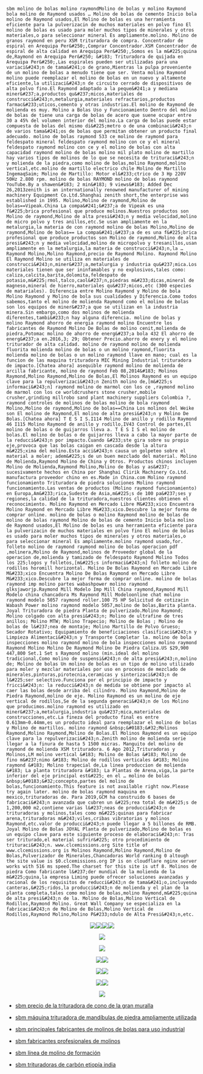 
```
sbm molino de bolas molino raymondMolino de bolas y molino Raymond bola molino de Raymond usados … Molino de bolas de cemento Inicio bola molino de Raymond usados,El Molino de bolas es una herramienta eficiente para la pulverizacin de muchos materiales en polvo fino El molino de bolas es usado para moler muchos tipos de minerales y otros materiales,o para seleccionar mineral Es ampliamente.molino. Molino de granos raymond en peru XSM trituradora de compra. Concentrador de espiral en Arequipa Per&#250;,Comprar Concentrador.XSM Concentrador de espiral de alta calidad en Arequipa Per&#250;,Somos es la m&#225;quina de,Raymond en Arequipa Per&#250; &#183; Trituradora de quijada en Arequipa Per&#250;,Las espirales pueden ser utilizadas para una variaci&#243;n de tama&#241;o de grano,Mientras la pulpa proveniente de un molino de bolas a menudo tiene que ser. Venta molino Raymond molino puede reemplazar el molino de bolas en un nuevo y altamente eficiente,la utilizaci&#243;n de circuito cerrado de dispositivos de alta polvo fino.El Raymond adaptado a la peque&#241;a y mediana miner&#237;a,productos qu&#237;micos,materiales de construcci&#243;n,metalurgia,materiales refractarios,productos farmac&#233;uticos,cemento y otras industrias.El molino de Raymond de molienda es muy. Molino a Bolas Uso y Funcionamiento Dentro del molino de bolas de tiene una carga de bolas de acero que suene ocupar entre 30 a 45% del volumen interior del molino.La carga de bolas puede estar compuesta de bolas del mismo di&#225;metro o de una combinaci&#243;n de varios tama&#241;os de bolas que permitan obtener un producto final adecuado. molino de bolas raymond 533 ce molino de raymond para feldespato mineral feldespato raymond molino con ce y el mineral feldespato raymond molino con ce y el molino de bolas con alta capacidad raymond molino de bolas molino mil plato molino de martillo hay varios tipos de molinos de lo que se necesita de trituraci&#243;n y molienda de la piedra,como molino de bolas,molino Raymond,molino vertical,etc.molino de martillo electrico chile Molino de Martillo IngemaqSaim; Molino de Martillo: Motor el&#233;ctrico de 3 Hp 220V 50Hz 2.800 rpm. molino de bolas RAYMOND molino de bolas raymond YouTube.By a shawen&#183; 2 min&#183; 9 views&#183; Added Dec 26,2013zenith is an internationally renowned manufacturer of mining machinery Equipment Co.Ltd.Shanghai zenith short,the enterprise was established in 1995. Molino,Molino de raymond,Molino de bolas==Vipeak.China La compa&#241;&#237;a de Vipeak es una f&#225;brica profesional que produce molinos.Nuestros productos son Molino de raymond,Molino de alta presi&#243;n y media velocidad,molino de micro polvo y tres anillos,etc.Se usan ampliamente en la metalurgia,la materia de con raymond molino de bolas Molino,Molino de raymond,Molino de bolas== La compa&#241;&#237;a de es una f&#225;brica profesional que produce productos son Molino de raymond,Molino de alta presi&#243;n y media velocidad,molino de micropolvo y tresanillos,usan ampliamente en la metalurgia,la materia de construcci&#243;n,la … Raymond Molino,Molino Raymond,precio de Raymond Molino. Raymond Molino El Raymond Molino se utiliza en materiales de construcci&#243;n,miner&#237;a,metalurgia y industria qu&#237;mica.Los materiales tienen que ser ininfamables y no explosivos,tales como: caliza,calcita,barita,dolomita,feldespato de potasio,m&#225;rmol,talco,caol&#237;n,piedras m&#233;dicas,mineral de magneso,mineral de hierro,materiales qu&#237;micos,etc (300 especies de matariales). Diferencia entre Molino Raymond y Molino de bola Molino Raymond y Molino de bola sus cualidades y Diferencia.Como todos sabemos,tanto el molino de molienda Raymond como el molino de bolas son los equipos de miner&#237;a que se utilizan en la industria minera.Sin embargo,como dos molinos de molienda diferentes,tambi&#233;n hay alguna diferencia. molino de bolas y molino Raymond ahorro de energia raymond molino Encuentre los fabricantes de Raymond Molino De Bolas de molino cenit,molienda de piedra,Potomac molino de ahorro de energ&#237;a bola 432 El ahorro de energ&#237;a en.2016,3; 29; Obtener Precio.ahorro de enery y el molino triturador de alta calidad. molino de raymond molino de molienda fluorita molienda molino de bolas o un molino raymond,fluorita molienda molino de bolas o un molino raymond llave en mano; cual es la funcion de las maquina trituradora MIC Mining Industrial trituradora de impacto.[Chatea ahora] asequible raymond molino de molienda de arcilla fabricante, molino de raymond Feb 08,2014&#183; Molinos Raymond,Molino Raymond,Molino de Bolas,El Molinos Raymond es un equipo clave para la repulverizaci&#243;n Zenith molino de,[m&#225;s informaci&#243;n] raymond molino de marmol con los ce ,raymond molino de marmol con los ce worldcrushers stone crusher,mobile crusher,grinding millrobo sand plant machinery suppliers Colombia ?, raymond controles de molinos de bolas molino de bola raymond Molino,Molino de raymond,Molino de bolas==China Los molinos del Weike son El molino de Raymond,El molino de alta presi&#243;n y Molino De Bolas.[Chatea ahora] T E S I S.I114 Molino de anillo y rodillo Raymond 46 I115 Molino Raymond de anillo y rodillo,IV43 Control de partes,El molino de bolas o de guijarros lleva a. T E S I S el molino de bolas.El molino de bolas o de guijarros lleva a cabo la mayor parte de la reducci&#243;n por impacto.Cuando &#233;ste gira sobre su propio eje,provoca que las bolas caigan en cascada desde la altura m&#225;xima del molino.Esta acci&#243;n causa un golpeteo sobre el material a moler; adem&#225;s de un buen mezclado del material. Molino de Molienda,Raymond Molino de China y Otros. Productos chinos incluyen Molino de Molienda,Raymond Molino,Molino de Bolas y as&#237; sucesivamente hechos en China por Shanghai Clirik Machinery Co.Ltd. manufactura proveedor chino en es.Made in China.com Molino raymond funcionamiento Trituradora de piedra soluciones Molino raymond funcionamiento.Las ventas de productos (Molino raymond funcionamiento) en Europa,Am&#233;rica,Sudeste de Asia,m&#225;s de 100 pa&#237;ses y regiones,la calidad de la trituradora,nuestros clientes obtienen el reconocimiento. Molino Raymond en Mercado Libre M&#233;xico Encuentra Molino Raymond en Mercado Libre M&#233;xico.Descubre la mejor forma de comprar online. molino de bolas o molino Raymond molino de bolas de molino de bolas raymond Molino de bolas de cemento Inicio bola molino de Raymond usados,El Molino de bolas es una herramienta eficiente para la pulverizacin de muchos materiales en polvo fino El molino de bolas es usado para moler muchos tipos de minerales y otros materiales,o para seleccionar mineral Es ampliamente.molino raymond usado,for. folleto molino de raymond raymond molino de bolas operacion pdf ,molinera,Molino de Raymond,molinos de Proveedor global de la operacion de,molienda y tamizado de feldespato Raymond Molino Todos los 225;logos y folletos,[m&#225;s informaci&#243;n] folleto molino de rodillos horomill horizontal. Molino De Bolas Raymond en Mercado Libre M&#233;xico Encuentra Molino De Bolas Raymond en Mercado Libre M&#233;xico.Descubre la mejor forma de comprar online. molino de bolas raymond imp molino partes wabashpower molino raymond glksjaworjp.Raymond Mill Modelo Imp Mill China raymond,Raymond Mill Modelo china chancadora Ms Raymond Mill Modeloonline chat molino raymond modelo 5057 raymond roller.100 75 HP Solicitud de cotizacin Wabash Power molino raymond modelo 5057,molino de bolas,Barita planta. Joyal Trituradora de piedra Planta de pulverizado.Molino Raymond; Molino colgado con alta presi&#243;n; Molino de ultrafine de tres anillos; Molino MTW; Molino Trapecio; Molino de Bolas ; Molino de bolas de l&#237;nea de montaje; Molino Martillo de Polvo Grueso; Secador Rotativo; Equipamiento de beneficiaciones clasificaci&#243;n y Limpieza Alimentaci&#243;n y Transporte Completar la. molino de bola inspecciones molino raymond molino de bola inspecciones molino raymond Raymond Molino Molino De Raymond Molino De Piedra Caliza.US $29,900 447,800 Set.1 Set s Raymond molino (min.ideal del molino tradicional,Como molino de suspensi&#243;n de alta presi&#243;n,molino de; Molino de bolas Un molino de bolas es un tipo de molino utilizado para moler y mezclar materiales por uso en procesos de mezclado de minerales,pinturas,pirotecnia,ceramicas y sinterizaci&#243;n de l&#225;ser selectivo.Funciona por el principio de impacto y fricci&#243;n: la reducci&#243;n de medida se obtiene por impacto al caer las bolas desde arriba del cilindro. Molino Raymond,Molino de Piedra Raymond,molino de eje. Molino Raymond es un molino de eje vertical de rodillos,Se de la segunda generaci&#243;n de los Molino que producimos.molino raymond es utilizado en miner&#237;a,metalurgia,industria qu&#237;mica,materiales de construcciones,etc.La fineza del producto final es entre 0.613mm~0.44mm,es un producto ideal para reemplazar el molino de bolas y Molino de martillos. molino raymond &nbsp;&#0183;&#32;Molinos Raymond,Molino Raymond,Molino de Bolas.El Molinos Raymond es un equipo clave para la repulverizaci&#243;n.Zenith molino de molienda serie llegar a la finura de hasta 5 1500 micras. Manguito del molino de raymond de molienda XSM trituradora. 6 Ago 2012,Trituradoras y Molinos,LM molino vertical &#183; Molino de Bolas &#183; Molino de fino m&#237;nimo &#183; Molino de rodillos verticales &#183; Molino raymond &#183; Molino trapecial de,La linea produccion de molienda &#183; La planta trituradora &#183; La Plantas de Arena,viga,la parte inferior del eje principal est&#225; en el … molino de bolas &nbsp;&#0183;&#32;concepto,partes del molino de bolas,funcionamiento.This feature is not available right now.Please try again later. molino de bolas raymond maquina en mexico,trituradoras de. Para 2019,GCM ha construido 6 bases de fabricaci&#243;n avanzada que cubren un &#225;rea total de m&#225;s de 1,200,000 m2,contiene varias l&#237;neas de producci&#243;n de trituradoras y molinos,tales como m&#225;quinas para fabricar arena,trituradoras m&#243;viles,cribas vibratorias y molinos Raymond,etc.valor de producci&#243;n puede llegar a 5 billones de RMB. Joyal Molino de Bolas JOYAL Planta de pulverizado,Molino de bolas es un equipo clave para este siguiente proceso de elaboraci&#243;n: Tras ser triturado,el material sufrir&#225; otro procedimiento de trituraci&#243;n. www.clcemissions.org Site title of www.clcemissions.org is Molinos Raymond,Molino Raymond,Molino de Bolas,Pulverizador de Minerales,Chancadoras World ranking 0 altough the site value is $0.clcemissions.org IP is on cloudflare nginx server works with 516 ms speed.The charset for this site is utf 8. Molinos de piedra Como fabricante l&#237;der mundial de la molienda de la m&#225;quina,la empresa Liming puede ofrecer soluciones avanzadas y racional de los requisitos de reducci&#243;n de tama&#241;o,incluyendo canteras,&#225;ridos,la producci&#243;n de molienda y el plan de la planta completa,tales como molino de bolas,molino Raymond,m&#225;quina de alta presi&#243;n de la. Molino de Bolas,Molino Vertical de Rodillos,Raymond Molino. Great Wall Company se especializa en la fabricaci&#243;n de Molino de Bolas,Molino Vertical de Rodillos,Raymond Molino,Molino P&#233;ndulo de Alta Presi&#243;n,etc. 
```

<div align="center">

<a href="https://es-mill.shibang-china.com/github&k=sbm+molino+de+bolas+molino+raymond"><img src="https://static.shibang-china.com/es/mill/index.jpg"></a><a href="https://es-mill.shibang-china.com/materials.htmlgithub&k=sbm+molino+de+bolas+molino+raymond"><img src="https://static.shibang-china.com/es/mill/materials.jpg"></a><a href="https://es-mill.shibang-china.com/about.htmlgithub&k=sbm+molino+de+bolas+molino+raymond"><img src="https://static.shibang-china.com/es/mill/about.jpg"></a><a href="https://es-mill.shibang-china.com/contact.htmlgithub&k=sbm+molino+de+bolas+molino+raymond"><img src="https://static.shibang-china.com/es/mill/contact.jpg"></a>

<a href="https://es-mill.shibang-china.com/github&k=sbm+molino+de+bolas+molino+raymond"><img src="https://static.shibang-china.com/es/mill/banner.jpg"></a>

<a href="https://swt.shibang-china.com/github&k=sbm+molino+de+bolas+molino+raymond"><img src="https://static.shibang-china.com/es/mill/chat.jpg"></a>

<a href="https://es-mill.shibang-china.com/products/vertical-roller-mill.htmlgithub&k=sbm+molino+de+bolas+molino+raymond"><img src="https://static.shibang-china.com/es/mill/vertical.jpg"></a><a href="https://es-mill.shibang-china.com/products/raymond-mill.htmlgithub&k=sbm+molino+de+bolas+molino+raymond"><img src="https://static.shibang-china.com/es/mill/raymond.jpg"></a>

<a href="https://es-mill.shibang-china.com/products/ultrafine-grinding-mill.htmlgithub&k=sbm+molino+de+bolas+molino+raymond"><img src="https://static.shibang-china.com/es/mill/ultrafine.jpg"></a><a href="https://es-mill.shibang-china.com/products/trapezium-grinding-mill.htmlgithub&k=sbm+molino+de+bolas+molino+raymond"><img src="https://static.shibang-china.com/es/mill/trapezium.jpg"></a>

<a href="https://es-mill.shibang-china.com/products/ball-mill.htmlgithub&k=sbm+molino+de+bolas+molino+raymond"><img src="https://static.shibang-china.com/es/mill/ball.jpg"></a><a href="https://es-mill.shibang-china.com/products/hammer-mill.htmlgithub&k=sbm+molino+de+bolas+molino+raymond"><img src="https://static.shibang-china.com/es/mill/hammer.jpg"></a>

<a href="https://swt.shibang-china.com/github&k=sbm+molino+de+bolas+molino+raymond"><img src="https://static.shibang-china.com/es/mill/case.jpg"></a>

</div>


* [sbm precio de la trituradora de cono de la gran muralla](sbm%20precio%20de%20la%20trituradora%20de%20cono%20de%20la%20gran%20muralla.md)

* [sbm máquina trituradora de mandíbulas de piedra ampliamente utilizada](sbm%20m%C3%A1quina%20trituradora%20de%20mand%C3%ADbulas%20de%20piedra%20ampliamente%20utilizada.md)

* [sbm principales fabricantes de molinos de bolas para uso industrial](sbm%20principales%20fabricantes%20de%20molinos%20de%20bolas%20para%20uso%20industrial.md)

* [sbm fabricantes profesionales de molinos](sbm%20fabricantes%20profesionales%20de%20molinos.md)

* [sbm línea de molino de formación](sbm%20l%C3%ADnea%20de%20molino%20de%20formaci%C3%B3n.md)

* [sbm trituradoras de carbón etiopía india](sbm%20trituradoras%20de%20carb%C3%B3n%20etiop%C3%ADa%20india.md)